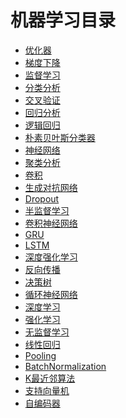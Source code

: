 
# 机器学习目录

+ [优化器]()
+ [梯度下降]()
+ [监督学习]()
+ [分类分析]()
+ [交叉验证]()
+ [回归分析]()
+ [逻辑回归]()
+ [朴素贝叶斯分类器]()
+ [神经网络]()
+ [聚类分析]()
+ [卷积]()
+ [生成对抗网络]()
+ [Dropout]()
+ [半监督学习]()
+ [卷积神经网络]()
+ [GRU]()
+ [LSTM]()
+ [深度强化学习]()
+ [反向传播]()
+ [决策树]()
+ [循环神经网络]()
+ [深度学习]()
+ [强化学习]()
+ [无监督学习]()
+ [线性回归]()
+ [Pooling]()
+ [BatchNormalization]()
+ [K最近邻算法]()
+ [支持向量机]()
+ [自编码器]()